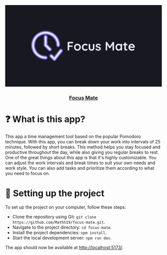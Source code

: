<div align="center">
  <img width="600" alt="Banner do app pomodoro" src="public/banner.png" />
</div>

<h3 align="center">
  <a href="https://pomodoromate.vercel.app">Focus Mate</a>
</h3>

# ❓ What is this app?

This app a time management tool based on the popular Pomodoro technique. With this app, you can break down your work into intervals of 25 minutes, followed by short breaks. This method helps you stay focused and productive throughout the day, while also giving you regular breaks to rest. One of the great things about this app is that it's highly customizable. You can adjust the work intervals and break times to suit your own needs and work style. You can also add tasks and prioritize them according to what you need to focus on.

# 🔧 Setting up the project

To set up the project on your computer, follow these steps:

* Clone the repository using Git: `git clone https://github.com/Mathh19/focus-mate.git`.
* Navigate to the project directory: `cd focus-mate`.
* Install the project dependencies: `npm install`.
* Start the local development server: `npm run dev`.

The app should now be available at <http://localhost:5173/>.
